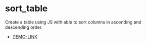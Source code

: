 # sort_table

Create a table using JS with able to sort columns in ascending and descending order.

- [DEMO-LINK](https://mikhail-88.github.io/sort_table/)
